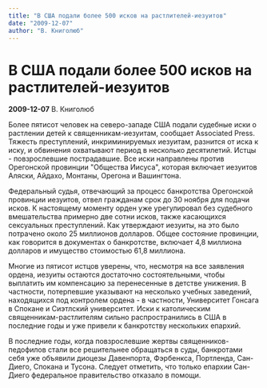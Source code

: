 ```yaml
---
title: "В США подали более 500 исков на растлителей-иезуитов"
date: "2009-12-07"
author: "В. Книголюб"
---
```


# В США подали более 500 исков на растлителей-иезуитов

**2009-12-07** В. Книголюб

Более пятисот человек на северо-западе США подали судебные иски о растлении детей к священникам-иезуитам, сообщает Associated Press. Тяжесть преступлений, инкриминируемых иезуитам, разнится от иска к иску, и обвинения охватывают период в несколько десятилетий. Истцы - повзрослевшие пострадавшие. Все иски направлены против Орегонской провинции "Общества Иисуса", которая включает иезуитов Аляски, Айдахо, Монтаны, Орегона и Вашингтона.

Федеральный судья, отвечающий за процесс банкротства Орегонской провинции иезуитов, отвел гражданам срок до 30 ноября для подачи исков. К настоящему моменту орден уже урегулировал без судебного вмешательства примерно две сотни исков, также касающихся сексуальных преступлений. Как утверждают иезуиты, на это было потрачено около 25 миллионов долларов. Общее состояние провинции, как говорится в документах о банкротстве, включает 4,8 миллиона долларов и имущество стоимостью 61,8 миллиона.

Многие из пятисот истцов уверены, что, несмотря на все заявления ордена, иезуиты остаются достаточно состоятельными, чтобы выплатить им компенсацию за перенесенные в детстве унижения. В частности, потерпевшие указывают на несколько учебных заведений, находящихся под контролем ордена - в частности, Университет Гонсага в Спокане и Сиэтлский университет. Иски к католическим священникам-растлителям сильно распространились в США в последние годы и уже привели к банкротству нескольких епархий.

В последние годы, когда повзрослевшие жертвы священников-педофилов стали все решительнее обращаться в суды, банкротами себя уже объявили диоцезы Давенпорта, Фэрбенкса, Портленда, Сан-Диего, Спокана и Тусона. Следует отметить, что только епархии Сан-Диего федеральное правительство отказало в помощи.